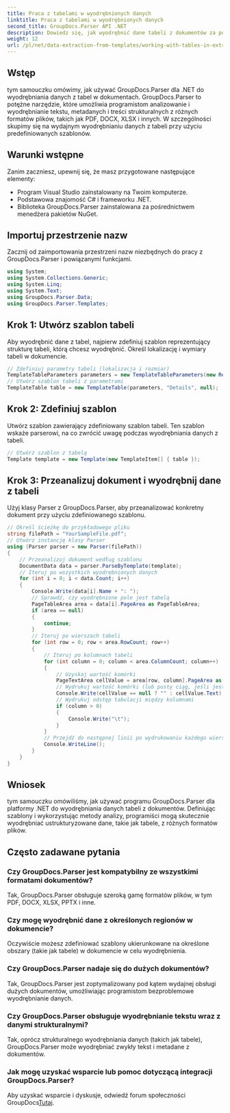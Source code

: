 ```yaml
---
title: Praca z tabelami w wyodrębnionych danych
linktitle: Praca z tabelami w wyodrębnionych danych
second_title: GroupDocs.Parser API .NET
description: Dowiedz się, jak wyodrębnić dane tabeli z dokumentów za pomocą GroupDocs.Parser dla .NET. Efektywnie analizuj treści strukturalne za pomocą predefiniowanych szablonów.
weight: 12
url: /pl/net/data-extraction-from-templates/working-with-tables-in-extracted-data/
---
```

## Wstęp
tym samouczku omówimy, jak używać GroupDocs.Parser dla .NET do wyodrębniania danych z tabel w dokumentach. GroupDocs.Parser to potężne narzędzie, które umożliwia programistom analizowanie i wyodrębnianie tekstu, metadanych i treści strukturalnych z różnych formatów plików, takich jak PDF, DOCX, XLSX i innych. W szczególności skupimy się na wydajnym wyodrębnianiu danych z tabeli przy użyciu predefiniowanych szablonów.
## Warunki wstępne
Zanim zaczniesz, upewnij się, że masz przygotowane następujące elementy:
- Program Visual Studio zainstalowany na Twoim komputerze.
- Podstawowa znajomość C# i frameworku .NET.
- Biblioteka GroupDocs.Parser zainstalowana za pośrednictwem menedżera pakietów NuGet.

## Importuj przestrzenie nazw
Zacznij od zaimportowania przestrzeni nazw niezbędnych do pracy z GroupDocs.Parser i powiązanymi funkcjami.
```csharp
using System;
using System.Collections.Generic;
using System.Linq;
using System.Text;
using GroupDocs.Parser.Data;
using GroupDocs.Parser.Templates;
```
## Krok 1: Utwórz szablon tabeli
Aby wyodrębnić dane z tabel, najpierw zdefiniuj szablon reprezentujący strukturę tabeli, którą chcesz wyodrębnić. Określ lokalizację i wymiary tabeli w dokumencie.
```csharp
// Zdefiniuj parametry tabeli (lokalizacja i rozmiar)
TemplateTableParameters parameters = new TemplateTableParameters(new Rectangle(new Point(35, 320), new Size(530, 55)), null);
// Utwórz szablon tabeli z parametrami
TemplateTable table = new TemplateTable(parameters, "Details", null);
```
## Krok 2: Zdefiniuj szablon
Utwórz szablon zawierający zdefiniowany szablon tabeli. Ten szablon wskaże parserowi, na co zwrócić uwagę podczas wyodrębniania danych z tabeli.
```csharp
// Utwórz szablon z tabelą
Template template = new Template(new TemplateItem[] { table });
```
## Krok 3: Przeanalizuj dokument i wyodrębnij dane z tabeli
Użyj klasy Parser z GroupDocs.Parser, aby przeanalizować konkretny dokument przy użyciu zdefiniowanego szablonu.
```csharp
// Określ ścieżkę do przykładowego pliku
string filePath = "YourSampleFile.pdf";
// Utwórz instancję klasy Parser
using (Parser parser = new Parser(filePath))
{
    // Przeanalizuj dokument według szablonu
    DocumentData data = parser.ParseByTemplate(template);
    // Iteruj po wszystkich wyodrębnionych danych
    for (int i = 0; i < data.Count; i++)
    {
        Console.Write(data[i].Name + ": ");
        // Sprawdź, czy wyodrębnione pole jest tabelą
        PageTableArea area = data[i].PageArea as PageTableArea;
        if (area == null)
        {
            continue;
        }
        // Iteruj po wierszach tabeli
        for (int row = 0; row < area.RowCount; row++)
        {
            // Iteruj po kolumnach tabeli
            for (int column = 0; column < area.ColumnCount; column++)
            {
                // Uzyskaj wartość komórki
                PageTextArea cellValue = area[row, column].PageArea as PageTextArea;
                // Wydrukuj wartość komórki (lub pusty ciąg, jeśli jest pusty)
                Console.Write(cellValue == null ? "" : cellValue.Text);
                // Wydrukuj odstęp tabulacji między kolumnami
                if (column > 0)
                {
                    Console.Write("\t");
                }
            }
            // Przejdź do następnej linii po wydrukowaniu każdego wiersza
            Console.WriteLine();
        }
    }
}
```

## Wniosek
tym samouczku omówiliśmy, jak używać programu GroupDocs.Parser dla platformy .NET do wyodrębniania danych tabeli z dokumentów. Definiując szablony i wykorzystując metody analizy, programiści mogą skutecznie wyodrębniać ustrukturyzowane dane, takie jak tabele, z różnych formatów plików.

## Często zadawane pytania
### Czy GroupDocs.Parser jest kompatybilny ze wszystkimi formatami dokumentów?
Tak, GroupDocs.Parser obsługuje szeroką gamę formatów plików, w tym PDF, DOCX, XLSX, PPTX i inne.
### Czy mogę wyodrębnić dane z określonych regionów w dokumencie?
Oczywiście możesz zdefiniować szablony ukierunkowane na określone obszary (takie jak tabele) w dokumencie w celu wyodrębnienia.
### Czy GroupDocs.Parser nadaje się do dużych dokumentów?
Tak, GroupDocs.Parser jest zoptymalizowany pod kątem wydajnej obsługi dużych dokumentów, umożliwiając programistom bezproblemowe wyodrębnianie danych.
### Czy GroupDocs.Parser obsługuje wyodrębnianie tekstu wraz z danymi strukturalnymi?
Tak, oprócz strukturalnego wyodrębniania danych (takich jak tabele), GroupDocs.Parser może wyodrębniać zwykły tekst i metadane z dokumentów.
### Jak mogę uzyskać wsparcie lub pomoc dotyczącą integracji GroupDocs.Parser?
 Aby uzyskać wsparcie i dyskusje, odwiedź forum społeczności GroupDocs[Tutaj](https://forum.groupdocs.com/c/parser/17).